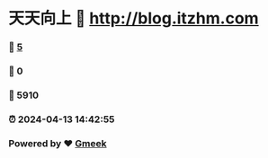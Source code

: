 # 天天向上 :link: http://blog.itzhm.com 
### :page_facing_up: [5](http://blog.itzhm.com/tag.html) 
### :speech_balloon: 0 
### :hibiscus: 5910 
### :alarm_clock: 2024-04-13 14:42:55 
### Powered by :heart: [Gmeek](https://github.com/Meekdai/Gmeek)
